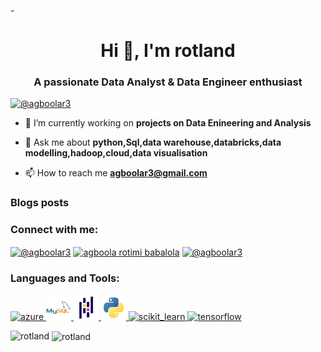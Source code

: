 -<h1 align="center">Hi 👋, I'm rotland</h1>
<h3 align="center">A passionate Data Analyst & Data Engineer enthusiast</h3>

<p align="left"> <a href="https://twitter.com/@agboolar3" target="blank"><img src="https://img.shields.io/twitter/follow/@agboolar3?logo=twitter&style=for-the-badge" alt="@agboolar3" /></a> </p>

- 🔭 I’m currently working on **projects on Data Enineering and Analysis**

- 💬 Ask me about **python,Sql,data warehouse,databricks,data modelling,hadoop,cloud,data visualisation**

- 📫 How to reach me **agboolar3@gmail.com**

### Blogs posts
<!-- BLOG-POST-LIST:START -->
<!-- BLOG-POST-LIST:END -->

<h3 align="left">Connect with me:</h3>
<p align="left">
<a href="https://twitter.com/@agboolar3" target="blank"><img align="center" src="https://raw.githubusercontent.com/rahuldkjain/github-profile-readme-generator/master/src/images/icons/Social/twitter.svg" alt="@agboolar3" height="30" width="40" /></a>
<a href="https://linkedin.com/in/agboola rotimi babalola" target="blank"><img align="center" src="https://raw.githubusercontent.com/rahuldkjain/github-profile-readme-generator/master/src/images/icons/Social/linked-in-alt.svg" alt="agboola rotimi babalola" height="30" width="40" /></a>
<a href="https://medium.com/@agboolar3" target="blank"><img align="center" src="https://raw.githubusercontent.com/rahuldkjain/github-profile-readme-generator/master/src/images/icons/Social/medium.svg" alt="@agboolar3" height="30" width="40" /></a>
</p>

<h3 align="left">Languages and Tools:</h3>
<p align="left"> <a href="https://azure.microsoft.com/en-in/" target="_blank" rel="noreferrer"> <img src="https://www.vectorlogo.zone/logos/microsoft_azure/microsoft_azure-icon.svg" alt="azure" width="40" height="40"/> </a> <a href="https://www.mysql.com/" target="_blank" rel="noreferrer"> <img src="https://raw.githubusercontent.com/devicons/devicon/master/icons/mysql/mysql-original-wordmark.svg" alt="mysql" width="40" height="40"/> </a> <a href="https://pandas.pydata.org/" target="_blank" rel="noreferrer"> <img src="https://raw.githubusercontent.com/devicons/devicon/2ae2a900d2f041da66e950e4d48052658d850630/icons/pandas/pandas-original.svg" alt="pandas" width="40" height="40"/> </a> <a href="https://www.python.org" target="_blank" rel="noreferrer"> <img src="https://raw.githubusercontent.com/devicons/devicon/master/icons/python/python-original.svg" alt="python" width="40" height="40"/> </a> <a href="https://scikit-learn.org/" target="_blank" rel="noreferrer"> <img src="https://upload.wikimedia.org/wikipedia/commons/0/05/Scikit_learn_logo_small.svg" alt="scikit_learn" width="40" height="40"/> </a> <a href="https://www.tensorflow.org" target="_blank" rel="noreferrer"> <img src="https://www.vectorlogo.zone/logos/tensorflow/tensorflow-icon.svg" alt="tensorflow" width="40" height="40"/> </a> </p>

<p><img align="left" src="https://github-readme-stats.vercel.app/api/top-langs?username=rotland&show_icons=true&locale=en&layout=compact" alt="rotland" /></p>

<p>&nbsp;<img align="center" src="https://github-readme-stats.vercel.app/api?username=rotland&show_icons=true&locale=en" alt="rotland" /></p>

